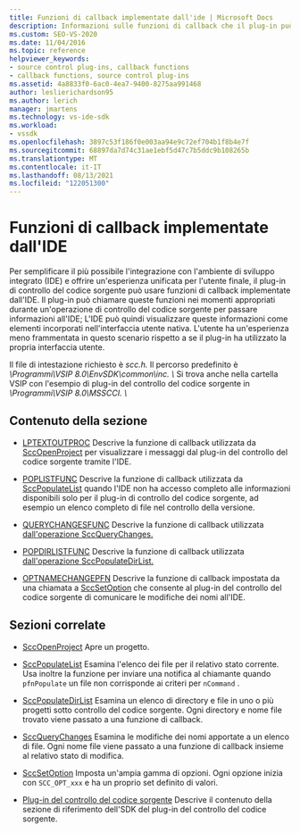 ```yaml
---
title: Funzioni di callback implementate dall'ide | Microsoft Docs
description: Informazioni sulle funzioni di callback che il plug-in può chiamare nei momenti appropriati durante un'operazione di controllo del codice sorgente per passare informazioni all'IDE.
ms.custom: SEO-VS-2020
ms.date: 11/04/2016
ms.topic: reference
helpviewer_keywords:
- source control plug-ins, callback functions
- callback functions, source control plug-ins
ms.assetid: 4a8833f0-6ac0-4ea7-9400-8275aa991468
author: leslierichardson95
ms.author: lerich
manager: jmartens
ms.technology: vs-ide-sdk
ms.workload:
- vssdk
ms.openlocfilehash: 3897c53f186f0e003aa94e9c72ef704b1f8b4e7f
ms.sourcegitcommit: 68897da7d74c31ae1ebf5d47c7b5ddc9b108265b
ms.translationtype: MT
ms.contentlocale: it-IT
ms.lasthandoff: 08/13/2021
ms.locfileid: "122051300"
---
```

# <a name="callback-functions-implemented-by-the-ide"></a>Funzioni di callback implementate dall'IDE
Per semplificare il più possibile l'integrazione con l'ambiente di sviluppo integrato (IDE) e offrire un'esperienza unificata per l'utente finale, il plug-in di controllo del codice sorgente può usare funzioni di callback implementate dall'IDE. Il plug-in può chiamare queste funzioni nei momenti appropriati durante un'operazione di controllo del codice sorgente per passare informazioni all'IDE; L'IDE può quindi visualizzare queste informazioni come elementi incorporati nell'interfaccia utente nativa. L'utente ha un'esperienza meno frammentata in questo scenario rispetto a se il plug-in ha utilizzato la propria interfaccia utente.

 Il file di intestazione richiesto è *scc.h.* Il percorso predefinito è *\Programmi\VSIP 8.0\EnvSDK\common\inc. \\* Si trova anche nella cartella VSIP con l'esempio di plug-in del controllo del codice sorgente in *\Programmi\VSIP 8.0\MSSCCI. \\*

## <a name="in-this-section"></a>Contenuto della sezione
- [LPTEXTOUTPROC](../extensibility/lptextoutproc.md) Descrive la funzione di callback utilizzata da [SccOpenProject](../extensibility/sccopenproject-function.md) per visualizzare i messaggi dal plug-in del controllo del codice sorgente tramite l'IDE.

- [POPLISTFUNC](../extensibility/poplistfunc.md) Descrive la funzione di callback utilizzata da [SccPopulateList](../extensibility/sccpopulatelist-function.md) quando l'IDE non ha accesso completo alle informazioni disponibili solo per il plug-in di controllo del codice sorgente, ad esempio un elenco completo di file nel controllo della versione.

- [QUERYCHANGESFUNC](../extensibility/querychangesfunc.md) Descrive la funzione di callback utilizzata [dall'operazione SccQueryChanges.](../extensibility/sccquerychanges-function.md)

- [POPDIRLISTFUNC](../extensibility/popdirlistfunc.md) Descrive la funzione di callback utilizzata [dall'operazione SccPopulateDirList.](../extensibility/sccpopulatedirlist-function.md)

- [OPTNAMECHANGEPFN](../extensibility/optnamechangepfn.md) Descrive la funzione di callback impostata da una chiamata a [SccSetOption](../extensibility/sccsetoption-function.md) che consente al plug-in del controllo del codice sorgente di comunicare le modifiche dei nomi all'IDE.

## <a name="related-sections"></a>Sezioni correlate
- [SccOpenProject](../extensibility/sccopenproject-function.md) Apre un progetto.

- [SccPopulateList](../extensibility/sccpopulatelist-function.md) Esamina l'elenco dei file per il relativo stato corrente. Usa inoltre la funzione per inviare una notifica al chiamante quando `pfnPopulate` un file non corrisponde ai criteri per `nCommand` .

- [SccPopulateDirList](../extensibility/sccpopulatedirlist-function.md) Esamina un elenco di directory e file in uno o più progetti sotto controllo del codice sorgente. Ogni directory e nome file trovato viene passato a una funzione di callback.

- [SccQueryChanges](../extensibility/sccquerychanges-function.md) Esamina le modifiche dei nomi apportate a un elenco di file. Ogni nome file viene passato a una funzione di callback insieme al relativo stato di modifica.

- [SccSetOption](../extensibility/sccsetoption-function.md) Imposta un'ampia gamma di opzioni. Ogni opzione inizia con `SCC_OPT_xxx` e ha un proprio set definito di valori.

- [Plug-in del controllo del codice sorgente](../extensibility/source-control-plug-ins.md) Descrive il contenuto della sezione di riferimento dell'SDK del plug-in del controllo del codice sorgente.
